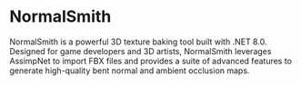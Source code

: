 # NormalSmith
NormalSmith is a powerful 3D texture baking tool built with .NET 8.0. Designed for game developers and 3D artists, NormalSmith leverages AssimpNet to import FBX files and provides a suite of advanced features to generate high-quality bent normal and ambient occlusion maps.
